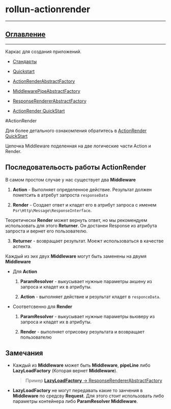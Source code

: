 # rollun-actionrender

---
## [Оглавление](https://github.com/rollun-com/rollun-skeleton/blob/master/docs/Contents.md)

---

Каркас для создания приложений. 

* [Стандарты](https://github.com/rollun-com/rollun-skeleton/blob/master/docs/Standarts.md)

* [Quickstart](https://github.com/avz-cmf/saas/blob/master/docs/Quickstart.md)

* [ActionRenderAbstractFactory](https://github.com/rollun-com/rollun-actionrender/blob/master/docs/ActionRenderAbstractFactory.md)

* [MiddlewarePipeAbstractFactory](https://github.com/rollun-com/rollun-actionrender/blob/master/docs/MiddlewarePipeAbstractFactory.md)

* [ResponseRendererAbstractFactory](https://github.com/rollun-com/rollun-actionrender/blob/master/docs/ResponseRendererAbstractFactory.md)

* [ActionRender QuickStart](https://github.com/rollun-com/rollun-actionrender/blob/master/docs/QuickStart.md)

#ActionRender

Для более детального ознакомления обратитесь в [ActionRender QuickStart](https://github.com/rollun-com/rollun-actionrender/blob/master/docs/QuickStart.md)

Цепочка Middleware поделенная на две логические части Action и Render.

## Последовательость работы ActionRender

В самом простом случае у нас существует два **Middleware** 

1) **Action** - Выполняет определенное действие. Результат должен пометсить в атребут запроста `responseData`

2) **Render** - Создает ответ и кладет его в атрибут запроса с именем `Psr\Http\Message\ResponseInterface`.

Теоретически **Render** может вернуть ответ, но мы рекомендуем использовать для этого **Returner**.
Он достанеи Response из атрибута запроста и вернет его пользователю.

3) **Returner** - возвращает результат. 
Моежт использоваться в качестве аспекта.

Каждый из эих двух **Middleware** могут быть заменены на двумя **Middleware**

* Для **Action**

    1) **ParamResolver** - выкусывает нужные параметры акшену из запроса и кладет их в атрибуты.
    
    2) **Action** -  выполняет действие и результат кладет в `responceData`.
 
* Соответсвенно для **Render**
 
    1) **ParamResolver** - выкусывает нужные параметры вьюверу из запроса и кладет их в атрибуты.
    
    2) **Render** -  выполняет отрисовку результата и возвращает пользователю

## Замечания

* Каждый из **Middleware** может быть **Middleware**, **pipeLine** либо **LazyLoadFactory** (Которая вернет **Middleware**).
    > Пример [**LazyLoadFactory** -> ResponseRendererAbstractFactory](../src/ActionRender/Renderer/ResponseRendererAbstractFactory.php)

* **LazyLoadFactory** не могут передавать какие то занчения в **Middleware** по средсву **Request**.
Для этого стоит использовать либо параметры контейнера либо **ParamResolver Middleware**.